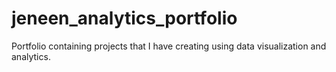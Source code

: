 # jeneen_analytics_portfolio
Portfolio containing projects that I have creating using data visualization and analytics.
